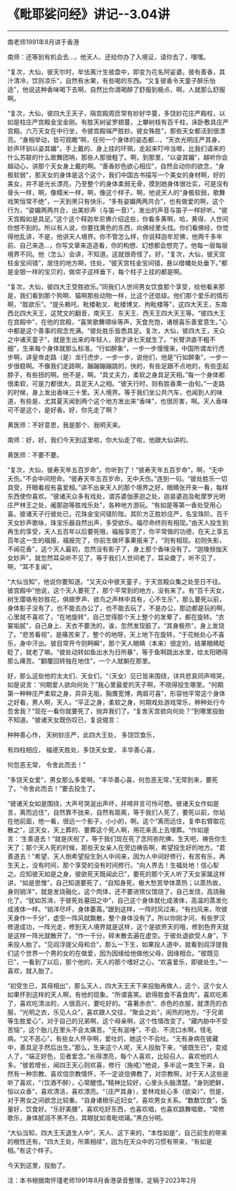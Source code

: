 # 《毗耶娑问经》讲记--3.04讲

------

南老师1991年8月讲于香港

南师：还等到有机会去…，他天人、还给你办了入境证，请你去了，嘿嘿。

“复次，大仙，彼天尔时，牟佉离汁生彼盘中，即变为花名阿娑婆。彼有善香，其汁清冷，饮则凉乐”，自然有水果，有些喝的东西。“又复彼香令天童子醉乐怡适”，他说这种香味喝下去啊，自然比你酒喝醉了舒服到极点，啊，人就那么舒服啊。

“复次，大仙，彼四大王天子，隔宫殿周匝常有妙好华蔓，多饶妙花庄严殿柱，以如是柱庄严宫殿金宝金刚。有胜天树娑罗翅蔓，上攀树枝有百千柱，床卧敷具庄严宫殿。六万天女在中行坐，令彼宫殿端严胜妙。彼女殊胜”，那些天女都活到很漂亮。“身相举动，皆可观瞻”啊，任何一个身体的姿态都...，“天衣光明庄严其身，妙声环钏以姿其媚”，手上戴的、身上挂的环珮，走起来叮呤当啷，比我们请来的什么苏联的什么歌舞团呐，那些人那很粗了。啊，到那里，“以姿其媚”，越听你会越动心，讲那个天女身上戴的啊。“善香妙色欲心相应”，自然会动你的欲念，“身极软弱”，那天女的身体是这个这个，我们中国古书描写一个美女的身材啊，好的美女，并不是光长漂亮，乃至整个的身体柔弱无骨，摸到她身体很壮实，可是没有骨头一样，啊，像糯米一样，啊，像这个样子。啊，他说天人的“身极软弱，歌舞戏笑恒常不绝”，一天到黑只有快乐，“多有姿媚两两共合”，也有做爱的啊，这个行为，“姿媚两两共合，出美妙声（与笛一音）”，发出的声音与笛子一样好听。“彼天宫殿如是具足。”这个这个释迦牟尼佛介绍这些，你看多黄啊，哈，黄得、人世间你想不到的。所以有人说，你要找黄色的东西，向佛经里头找。你们看佛经，你觉得他乱讲，不是，他讲天人境界。你不管怎么样，你说释迦牟尼佛，他两千多年前、自己来造…，你写文章来造造看，你的构想、幻想都会想完了。他每一层每层境界不同。他（怎么）会讲，不知道。这就很奇怪了。好，“复次，大仙，彼天宫柱金宝间错”，居住的地方啊，住处，“彼天宫柱金宝间错，悬以缯幡处处垂下。”都是金银一样的宝贝的，做帘子这样垂下，每个柱子上挂的都是啊。

“复次，大仙，彼四大王受胜欲乐。”同我们人世间男女饮食那个享受，给他看来那是，我们看到那个狗啊、猫啊那些动物一样，比这个还低级。他们那个爱乐的情形啊，“胜欲乐”。“提头赖吒、毗楼勒叉、毗楼博叉、拘毗楼等”，这四大天王，东南西北四大天王，这梵文的翻音，南天王、东天王、西天王四大天王等。“彼四大王在宫殿中”，在他的宫殿，“喜笑歌舞啸咏等声，天食充饱，诸根喜乐善爱意生。”心中都是这个善事的观念充满。“彼处胜乐皆悉具足。复次，大仙，彼四大王，天众之中诸天童子”，就是生出来的年轻人，刚才讲七天就生了。“长臂洪直不粗不细”，生来每个身体就那么标准。“行如醉象”，一步一步慢慢来，中国所谓龙行虎步啊，讲皇帝走路（是）龙行虎步，一步一步，说他们，他是“行如醉象”，一步一步很稳啊。不像我们走路啊，蹦蹦蹦蹦跳的，快的，有些足跟不点地的，有些歪起脖子，有些扭的啊。他不是，啊。“具丈夫力，柔软之身具足天相。”每一个身体都很柔软，可是力都很大，具足天人之相。“彼天行时，则有胜香熏一由旬。”一走路的时候，身上发出香味三十里。天人境界。等于我们坐公共汽车，也闻到人的味道，有些是、尤其夏天闻到两个这个地方发出来“香味”，也很厉害，啊。天人香味可不是这个，是好香。好，你先走了啊？

黄医师：不好意思，我是那个、我明天来。

南师：好，好。我们今天到这里啦，你大仙走了啦，他跟大仙讲的。

黄医师：不要不要。

“复次，大仙，彼寿天年五百岁命”，你听到了！“彼寿天年五百岁命”，啊，“无中夭伤。”不会中间短命。“彼寿天年五百岁命，无中夭伤。”连到一句。“彼处胜乐一切具受，开眼看视有喜爱相。”讲不出来天人的那个境界之好，眼睛张开来一看，每样东西使你喜欢。“彼诸天众多有戏处，谓苏婆伽荼迦之处，迦昙婆迦及毗摩罗光明庄严林王之处，阇那迦等胜戏乐处”，各种地方游玩。“有如是等第一香处受用心喜。彼诸天子行彼处已，花珠金宝间错阶陛。其阶方正胜妙庄严，名宝珠阶。百千天女妙声歌咏，珠宝乐器自然出声，多受欲乐。福尽命终则有相现。”由天人投生到再生的享受，天人五百年以后要死哦，福报享完了，你平常做的功德，在天上享五百年这一生的福报，福报完了，你前生做坏事果报来了，“则有相现。初则失影，不闻花香”，这个天人最初，忽然没有影子了，身上那个香味没有了。“迦陵频伽天女妙声”，就忽然耳朵听不见了，等于我们人世间老了，耳朵聋了，听不见了，啊，“耳不复闻”。

“大仙当知”，他说你要知道。“又天众中彼天童子，于天宫殿众集之处至日不往。彼宫殿中”他说，这个天人要死了，那个平常到的地方，没有来了。有“百千天女，树生璎珞有妙胜花，俱翅罗声、欲鸟之声林中具有，心不生乐”，那么要死以前，身体影子没有了，也不能去办公了，也不能去玩了，不是办公，那边都是玩的啊，心里就不喜欢了，“在地旋转”，自己觉得那个天上整个的发晕了，都在旋转。“衣裳垢腻”，自己身上、天衣不要洗的，诶，忽然发现脏了。“其身极热”，身上发烧了。“悲苦看视”，是痛苦来了，整个的地呀，天上地下在旋转，“于花帐处心不喜乐，身中汗出。彼目常开今则眄瞬”，那个天人眼睛（本来）很定的，结果眼睛眨眨了，就老了嘛。“彼处动转如鱼出水为日所暴”，等于鱼啊跳出水里，给太阳晒得那么痛苦。“翻覆回转独在地住”，一个人就躺在那里。

好，那么这些他的太太们、天女们，“（天女）见已皆来围绕，详共悲哀同声啼哭，如是说言：‘何期爱人欲向何处？”我心里最爱的天子啊，不晓得投生哪里。“何期第一种种庄严柔软之身，异异无垢，胸膺宽博，两肩可喜”，形容他平常这个身体之好看，男人啊，天人。“平正之身，柔软之身，何期戏处游戏常乐，种种处行今忽舍我？”现在一看你就要死了，抛弃我们了。“复舍天宫欲向何处？”到哪里投胎不知道。“彼诸天女既伤叹已，复说偈言：

种种善心作， 天树妙庄严，此四大王处， 多饶饮食乐，

有四柱相应， 福德天胜处，多饶天女爱， 丰华善心喜，

何忽恶无常， 令舍此而去！”

“多饶天女爱”，男女那么多爱啊。“丰华善心喜，何忽恶无常，”无常到来，要死了。“令舍此而去！”要去投生了。

“彼诸天女如是围绕，大声号哭涎出声坏，并啼并言可怜可愍。彼诸天女作如是言，离而远住”，自然靠不拢来，自然有距离，等于我们人死了，要死以前，你站在他前面，他一看，很远一个影子，小小的，啊。这个“离而远住，复申右臂取花散之”，这天女，天上葬的、要葬这个死人啊，用花来丢上去埋葬。“作如是言：‘生善道去！”就是庆祝了，等于我们现在死了念阿弥陀佛，生天吧，祷告你生天了；那个天人死的时候，那些天女亲人在旁边祷告啊，希望投生好的地方。“君善道去！”希望、天人倒希望投生到人中间来，因为人中间好修行，有苦有乐，再生天上，没有时间，那个享受的没有时间修行。“向人界去！生福处地！信心犁之。应知彼天如是之身，彼欲死天既闻此已”，要死的那个天人听了天女家属这样讲，“如是思惟”，自己知道要死了，“自知身死，极大愁苦举体蒸热；以蒸热故，身则销洋”，就是发烧融化，这个肉体，还不要进殡仪馆烧了，自己发烧，高烧融化了。“犹如苏渧，于彼死处墓田之中”，自己这个身体就化成液体，高温的蒸发化成液体一样。“销洋尽坏，身体萎蔫。”跟到这样，一阵时风过来，“有扫风来，吹彼天身作一千分”，虚空一阵风就飘散，整个身体没有了。所以你刚才问，有些罗汉修道成功，一阵光走，修到天人境界就是这样，这个是欲界天的哦，修到色界天就是这样一阵光就散开了。“作一千分，碎末散去遍在虚空。于彼处退欲受人身”，下来投人胎了。“见阎浮提父母和合”，那么一下生，如果投人道中，就看到阎浮提我们这个世界一个男的女的在做爱，因为因缘给他做他父母，因缘相合。“彼既见已”，一看到了以后，那个他的，天人的那个嗜好之心，“欢喜爱乐，即彼处生。”一喜欢，就入胎了。

“初受生已，其母相出”，那么天人，四大天王天下来投胎再做人，这个，这个女人如果怀到这样的天人啊，有他的现象。“所谓喜笑。欲得胜食不喜食肉”，喜欢吃素了，喜欢吃清淡的，人很高兴，要吃好的。“喜著赤衣”、赤色的衣服，就漂亮的衣服，“光明之衣，乐见人众”，喜欢跟人交往，“聚会之处”，闹热的地方。“于兄弟等生胜爱心”，对于自己的兄弟啊，这个母亲啊，这个性情改变了。“藏内胁中不受苦恼”，这个胎儿在里头不会太痛苦。“无有涎唾”，不会、不流口水啊，怪毛病。“又不恶心”，有些女人怀孕啊，爱吐的，她这个不会吐。“无有身病在彼藏中，善具足手然后出生。”那么，生来这个人呢，天人投胎下来，“彼既生已”，变成人了，“端正好色，见者爱念。”长得漂亮，每个人喜欢，比较召人、喜欢他的人多。“彼若增长，闻四王天心则欢喜，修行（施戒）”他说，多半这一类生下来，自然有一种宗教、喜欢信宗教情怀，不一定说信佛教了，对宗教啊，对于天人这些是听了喜欢，“（饮酒不醉），心常醒悟。”精神比较好，心里头头脑清楚。“身则肥鲜，恒以众香”，喜欢清洁，喜欢漂亮。“（庄严其身），爱林戏处心多（欲染）”，但是，对于男女之间欲念比较重。“自身诸根乐近妇女”，喜欢男女关系。“数数饮食”，饭量好，饮食好。“乐好美膳”，喜欢吃好东西，也喜欢唱，也喜欢跳舞唱歌，“常修歌乐，身体腻润不黑不白，其眼犹如青毗琉璃。”黑白分明。

“大仙当知，四大王天退生人中”，天人、这下来的，“本性如是”，自己前生的带来的根性还有。“四大王处，所熏相续”，因为在天众中的习惯有带来，“有如是相。”有这个样子。

今天到这里，投胎了。　

注：本书根据南怀瑾老师1991年8月香港录音整理，定稿于2023年2月
